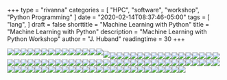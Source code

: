 +++
type = "rivanna"
categories = [
  "HPC",
  "software",
  "workshop",
  "Python Programming"
]
date = "2020-02-14T08:37:46-05:00"
tags = [
  "lang",
]
draft = false
shorttitle = "Machine Learning with Python"
title = "Machine Learning with Python"
description = "Machine Learning with Python Workshop"
author = "J. Huband"
readingtime = 30
+++


<img style="float: left;" src="/images/Images/Slide1.JPG"></img>



<img style="float: left;" src="/images/Images/Slide2.JPG"></img>



<img style="float: left;" src="/images/Images/Slide3.JPG"></img>



<img style="float: left;" src="/images/Images/Slide4.JPG"></img>



<img style="float: left;" src="/images/Images/Slide5.JPG"></img>



<img style="float: left;" src="/images/Images/Slide6.JPG"></img>



<img style="float: left;" src="/images/Images/Slide7.JPG"></img>



<img style="float: left;" src="/images/Images/Slide8.JPG"></img>



<img style="float: left;" src="/images/Images/Slide9.JPG"></img>



<img style="float: left;" src="/images/Images/Slide10.JPG"></img>



<img style="float: left;" src="/images/Images/Slide12.JPG"></img>



<img style="float: left;" src="/images/Images/Slide13.JPG"></img>



<img style="float: left;" src="/images/Images/Slide14.JPG"></img>



<img style="float: left;" src="/images/Images/Slide16.JPG"></img>


##### <img style="float: left;" src="/images/Images/Slide16.JPG"></img>



<img style="float: left;" src="/images/Images/Slide17.JPG"></img>



<img style="float: left;" src="/images/Images/Slide18.JPG"></img>



<img style="float: left;" src="/images/Images/Slide19.JPG"></img>



<img style="float: left;" src="/images/Images/Slide20.JPG"></img>



<img style="float: left;" src="/images/Images/Slide21.JPG"></img>



<img style="float: left;" src="/images/Images/Slide22.JPG"></img>



<img style="float: left;" src="/images/Images/Slide23.JPG"></img>



<img style="float: left;" src="/images/Images/Slide24.JPG"></img>



<img style="float: left;" src="/images/Images/Slide25.JPG"></img>



<img style="float: left;" src="/images/Images/Slide26.JPG"></img>



<img style="float: left;" src="/images/Images/Slide27.JPG"></img>



<img style="float: left;" src="/images/Images/Slide28.JPG"></img>



<img style="float: left;" src="/images/Images/Slide29.JPG"></img>



<img style="float: left;" src="/images/Images/Slide30.JPG"></img>



<img style="float: left;" src="/images/Images/Slide31.JPG"></img>



<img style="float: left;" src="/images/Images/Slide32.JPG"></img>



<img style="float: left;" src="/images/Images/Slide33.JPG"></img>



<img style="float: left;" src="/images/Images/Slide34.JPG"></img>



<img style="float: left;" src="/images/Images/Slide35.JPG"></img>



<img style="float: left;" src="/images/Images/Slide36.JPG"></img>



<img style="float: left;" src="/images/Images/Slide37.JPG"></img>



<img style="float: left;" src="/images/Images/Slide38.JPG"></img>



<img style="float: left;" src="/images/Images/Slide39.JPG"></img>



<img style="float: left;" src="/images/Images/Slide40.JPG"></img>



<img style="float: left;" src="/images/Images/Slide41.JPG"></img>



<img style="float: left;" src="/images/Images/Slide42.JPG"></img>



<img style="float: left;" src="/images/Images/Slide43.JPG"></img>



<img style="float: left;" src="/images/Images/Slide44.JPG"></img>



<img style="float: left;" src="/images/Images/Slide45.JPG"></img>



<img style="float: left;" src="/images/Images/Slide46.JPG"></img>



<img style="float: left;" src="/images/Images/Slide47.JPG"></img>



<img style="float: left;" src="/images/Images/Slide48.JPG"></img>



<img style="float: left;" src="/images/Images/Slide49.JPG"></img>



<img style="float: left;" src="/images/Images/Slide50.JPG"></img>



<img style="float: left;" src="/images/Images/Slide51.JPG"></img>



<img style="float: left;" src="/images/Images/Slide52.JPG"></img>



<img style="float: left;" src="/images/Images/Slide53.JPG"></img>



<img style="float: left;" src="/images/Images/Slide54.JPG"></img>



<img style="float: left;" src="/images/Images/Slide55.JPG"></img>



<img style="float: left;" src="/images/Images/Slide56.JPG"></img>



<img style="float: left;" src="/images/Images/Slide57.JPG"></img>



<img style="float: left;" src="/images/Images/Slide58.JPG"></img>



<img style="float: left;" src="/images/Images/Slide59.JPG"></img>



<img style="float: left;" src="/images/Images/Slide60.JPG"></img>



<img style="float: left;" src="/images/Images/Slide61.JPG"></img>



<img style="float: left;" src="/images/Images/Slide62.JPG"></img>



<img style="float: left;" src="/images/Images/Slide63.JPG"></img>



<img style="float: left;" src="/images/Images/Slide64.JPG"></img>



<img style="float: left;" src="/images/Images/Slide66.JPG"></img>



<img style="float: left;" src="/images/Images/Slide67.JPG"></img>



<img style="float: left;" src="/images/Images/Slide68.JPG"></img>



<img style="float: left;" src="/images/Images/Slide69.JPG"></img>



<img style="float: left;" src="/images/Images/Slide70.JPG"></img>



<img style="float: left;" src="/images/Images/Slide71.JPG"></img>



<img style="float: left;" src="/images/Images/Slide72.JPG"></img>



<img style="float: left;" src="/images/Images/Slide73.JPG"></img>



<img style="float: left;" src="/images/Images/Slide74.JPG"></img>



<img style="float: left;" src="/images/Images/Slide75.JPG"></img>



<img style="float: left;" src="/images/Images/Slide76.JPG"></img>



<img style="float: left;" src="/images/Images/Slide77.JPG"></img>



<img style="float: left;" src="/images/Images/Slide78.JPG"></img>



<img style="float: left;" src="/images/Images/Slide79.JPG"></img>



<img style="float: left;" src="/images/Images/Slide80.JPG"></img>



<img style="float: left;" src="/images/Images/Slide80.JPG"></img>



<img style="float: left;" src="/images/Images/Slide81.JPG"></img>



<img style="float: left;" src="/images/Images/Slide82.JPG"></img>



<img style="float: left;" src="/images/Images/Slide83.JPG"></img>



<img style="float: left;" src="/images/Images/Slide84.JPG"></img>



<img style="float: left;" src="/images/Images/Slide85.JPG"></img>



<img style="float: left;" src="/images/Images/Slide86.JPG"></img>



<img style="float: left;" src="/images/Images/Slide87.JPG"></img>



<img style="float: left;" src="/images/Images/Slide88.JPG"></img>



<img style="float: left;" src="/images/Images/Slide89.JPG"></img>

